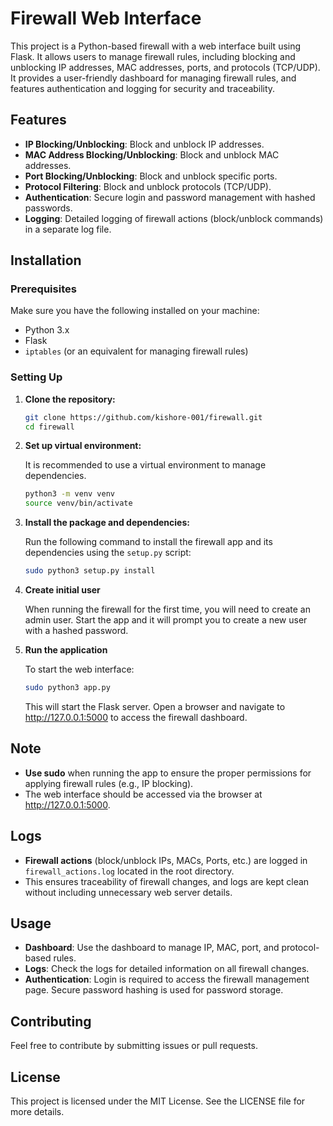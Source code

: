# Firewall Web Interface

This project is a Python-based firewall with a web interface built using Flask. It allows users to manage firewall rules, including blocking and unblocking IP addresses, MAC addresses, ports, and protocols (TCP/UDP). It provides a user-friendly dashboard for managing firewall rules, and features authentication and logging for security and traceability.

## Features

- **IP Blocking/Unblocking**: Block and unblock IP addresses.
- **MAC Address Blocking/Unblocking**: Block and unblock MAC addresses.
- **Port Blocking/Unblocking**: Block and unblock specific ports.
- **Protocol Filtering**: Block and unblock protocols (TCP/UDP).
- **Authentication**: Secure login and password management with hashed passwords.
- **Logging**: Detailed logging of firewall actions (block/unblock commands) in a separate log file.

## Installation

### Prerequisites

Make sure you have the following installed on your machine:

- Python 3.x
- Flask
- `iptables` (or an equivalent for managing firewall rules)

### Setting Up

1. **Clone the repository:**

   ```bash
   git clone https://github.com/kishore-001/firewall.git
   cd firewall

2. **Set up virtual environment:**

    It is recommended to use a virtual environment to manage dependencies.
    ```bash
    python3 -m venv venv
    source venv/bin/activate

3. **Install the package and dependencies:**

    Run the following command to install the firewall app and its dependencies using the `setup.py` script:
    ```bash
    sudo python3 setup.py install

4. **Create initial user**

    When running the firewall for the first time, you will need to create an admin user. Start the app and it will prompt you to create a new user with a hashed password.

5. **Run the application**

    To start the web interface:

    ```bash
    sudo python3 app.py
    ```

    This will start the Flask server. Open a browser and navigate to http://127.0.0.1:5000 to access the firewall dashboard.



## Note

- **Use sudo** when running the app to ensure the proper permissions for applying firewall rules (e.g., IP blocking).
- The web interface should be accessed via the browser at http://127.0.0.1:5000.

## Logs

- **Firewall actions** (block/unblock IPs, MACs, Ports, etc.) are logged in `firewall_actions.log` located in the root directory.
- This ensures traceability of firewall changes, and logs are kept clean without including unnecessary web server details.

## Usage

- **Dashboard**: Use the dashboard to manage IP, MAC, port, and protocol-based rules.
- **Logs**: Check the logs for detailed information on all firewall changes.
- **Authentication**: Login is required to access the firewall management page. Secure password hashing is used for password storage.

## Contributing

Feel free to contribute by submitting issues or pull requests.

## License

This project is licensed under the MIT License. See the LICENSE file for more details.

